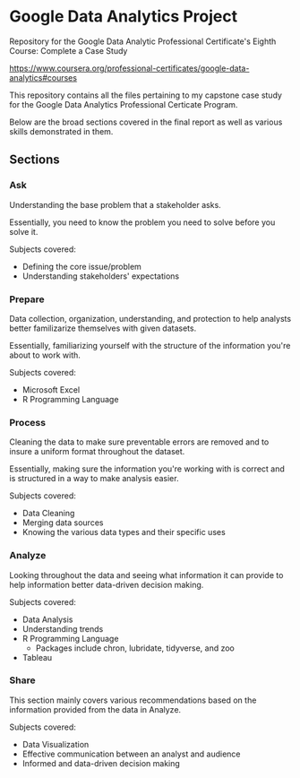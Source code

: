 # Google Data Analytics Project
Repository for the Google Data Analytic Professional Certificate's Eighth Course: Complete a Case Study

https://www.coursera.org/professional-certificates/google-data-analytics#courses

This repository contains all the files pertaining to my capstone case study for the Google Data Analytics Professional Certicate Program.

Below are the broad sections covered in the final report as well as various skills demonstrated in them. 

## Sections
### Ask
Understanding the base problem that a stakeholder asks.

Essentially, you need to know the problem you need to solve before you solve it.

Subjects covered:
* Defining the core issue/problem
* Understanding stakeholders' expectations

### Prepare
Data collection, organization, understanding, and protection to help analysts better familizarize themselves with given datasets. 

Essentially, familiarizing yourself with the structure of the information you're about to work with. 

Subjects covered:
* Microsoft Excel
* R Programming Language

### Process
Cleaning the data to make sure preventable errors are removed and to insure a uniform format throughout the dataset. 

Essentially, making sure the information you're working with is correct and is structured in a way to make analysis easier. 

Subjects covered:
* Data Cleaning
* Merging data sources
* Knowing the various data types and their specific uses

### Analyze
Looking throughout the data and seeing what information it can provide to help information better data-driven decision making.

Subjects covered:
* Data Analysis
* Understanding trends
* R Programming Language
  * Packages include chron, lubridate, tidyverse, and zoo
* Tableau

### Share
This section mainly covers various recommendations based on the information provided from the data in Analyze.

Subjects covered:
* Data Visualization
* Effective communication between an analyst and audience
* Informed and data-driven decision making
